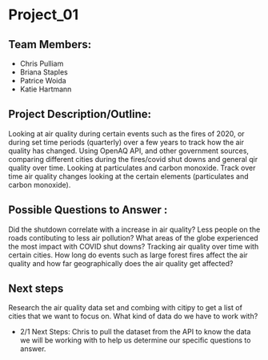 # Project_01

## Team Members:
* Chris Pulliam
* Briana Staples
* Patrice Woida
* Katie Hartmann


## Project Description/Outline:
Looking at air quality during certain events such as the fires of 2020, or during set time periods (quarterly) over a few years to track how the air quality has changed. Using OpenAQ API, and other government sources, comparing different cities during the fires/covid shut downs and general qir quality over time. Looking at particulates and carbon monoxide.  Track over time air quality changes looking at the certain elements (particulates and carbon monoxide). 

## Possible Questions to Answer : 
Did the shutdown correlate with a increase in air quality? Less people on the roads contibuting to less air pollution? 
What areas of the globe experienced the most impact with COVID shut downs? Tracking air quality over time with certain cities.
How long do events such as large forest fires affect the air quality and how far geographically does the air quality get affected?


## Next steps
Research the air quality data set and combing with citipy to get a list of cities that we want to focus on. What kind of data do we have to work with?  
- 2/1 Next Steps: Chris to pull the dataset from the API to know the data we will be working with to help us determine our specific questions to answer. 
